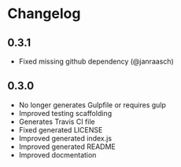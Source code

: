 # Changelog

## 0.3.1

* Fixed missing github dependency (@janraasch)

## 0.3.0

* No longer generates Gulpfile or requires gulp
* Improved testing scaffolding
* Generates Travis CI file
* Fixed generated LICENSE
* Improved generated index.js
* Improved generated README
* Improved docmentation
